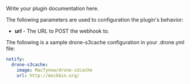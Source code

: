 Write your plugin documentation here.

The following parameters are used to configuration the plugin's behavior:

* **url** - The URL to POST the webhook to.

The following is a sample drone-s3cache configuration in your 
.drone.yml file:

```yaml
notify:
  drone-s3cache:
    image: MacTynow/drone-s3cache
    url: http://mockbin.org/
```
